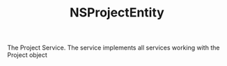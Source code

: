 ﻿---
uid: crmscript_ref_NSProjectEntity
title: NSProjectEntity
intellisense: Void.NSProjectEntity
keywords: NSProjectEntity
so.topic: reference
---

The Project Service. The service implements all services working with the Project object

